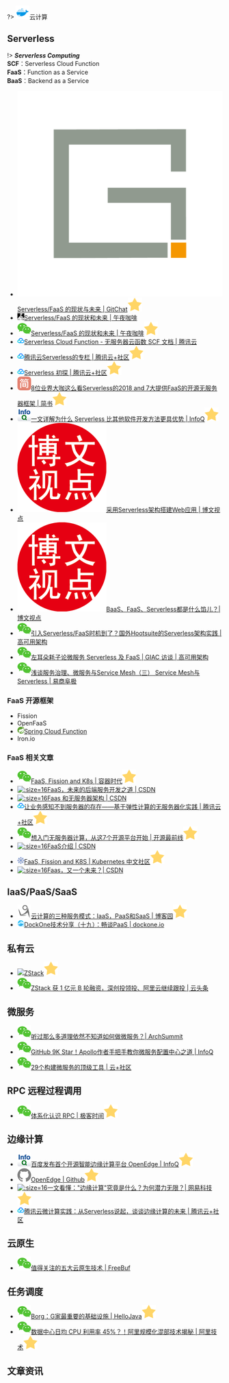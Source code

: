 ?> ![](logo/docker.svg ':no-zoom')云计算

## Serverless

!> ***Serverless Computing***<br>**SCF**：Serverless Cloud Function<br>**FaaS**：Function as a Service<br>**BaaS**：Backend as a Service

* [![](logo/gitchat.PNG ':size=16')Serverless/FaaS 的现状与未来 | GitChat![](logo/star.svg)](https://gitbook.cn/books/5a4b66e3f957ee33939ec3cf/index.html)
* [![](logo/nightcoffee.png ':size=16')Serverless/FaaS 的现状和未来 | 午夜咖啡](http://jolestar.com/serverless-faas-current-status-and-future/)
* [![](logo/wechat.svg)Serverless/FaaS 的现状和未来 | 午夜咖啡![](logo/star.svg)](https://mp.weixin.qq.com/s/FOE833afgk3n-VD65PO0dw)
* [![](logo/qcloud.png ':size=16')Serverless Cloud Function - 无服务器云函数 SCF 文档 | 腾讯云](https://cloud.tencent.com/document/product/583)
* [![](logo/qcloud.png ':size=16')腾讯云Serverless的专栏 | 腾讯云+社区![](logo/star.svg)](https://cloud.tencent.com/developer/column/1196)
* [![](logo/qcloud.png ':size=16')Serverless 初探 | 腾讯云+社区![](logo/star.svg)](https://cloud.tencent.com/developer/article/1005537)
* [![](logo/jianshu.svg)8位业界大咖这么看Serverless的2018 and 7大提供FaaS的开源无服务器框架 | 简书![](logo/star.svg)](https://www.jianshu.com/p/d4e040fefdec)
* [![](logo/infoq.png ':size=16')一文详解为什么 Serverless 比其他软件开发方法更具优势 | InfoQ![](logo/star.svg)](https://www.infoq.cn/article/klfShH_dWU9ooU8idvYD)
* [![](logo/broadview.png ':size=16')采用Serverless架构搭建Web应用 | 博文视点](http://www.broadview.com.cn/article/362)
* [![](logo/broadview.png ':size=16')BaaS、FaaS、Serverless都是什么馅儿？| 博文视点](http://www.broadview.com.cn/article/792)
* [![](logo/wechat.svg)引入Serverless/FaaS时机到了？国外Hootsuite的Serverless架构实践 | 高可用架构](https://mp.weixin.qq.com/s/bdbWQ5YsgrNArpI6Wp81pA?)
* [![](logo/wechat.svg)左耳朵耗子论微服务 Serverless 及 FaaS | GIAC 访谈 | 高可用架构](https://mp.weixin.qq.com/s/rybygNf3u3K2lSVpBptCFA)
* [![](logo/wechat.svg)浅谈服务治理、微服务与Service Mesh（三） Service Mesh与Serverless | 易商阜极](https://mp.weixin.qq.com/s?__biz=MjM5MDM3NDY1NQ==&mid=2651112869&idx=1&sn=41e4bfff5dadb2f9e868815729b36713)

### FaaS 开源框架

* Fission
* OpenFaaS
* [![](logo/spring.png ':size=16')Spring Cloud Function](https://cloud.spring.io/spring-cloud-function/)
* Iron.io

### FaaS 相关文章

* [![](logo/wechat.svg)FaaS, Fission and K8s | 容器时代![](logo/star.svg)](https://mp.weixin.qq.com/s/3DoOjYlvnS-w5O0OpZ9yxA)
* [![](logo/csdn.ico ':size=16')FaaS，未来的后端服务开发之道 | CSDN](https://blog.csdn.net/linlzk/article/details/79650203)
* [![](logo/csdn.ico ':size=16')Faas 和无服务器架构 | CSDN](https://blog.csdn.net/xialingming/article/details/81291620)
* [![](logo/qcloud.png ':size=16')让业务感知不到服务器的存在——基于弹性计算的无服务器化实践 | 腾讯云+社区![](logo/star.svg)](https://cloud.tencent.com/developer/article/1160253)
* [![](logo/wechat.svg)想入门无服务器计算，从这7个开源平台开始 | 开源最前线![](logo/star.svg)](https://mp.weixin.qq.com/s/59WbxC8_-0rxSRgEuhoK2w)
* [![](logo/csdn.ico ':size=16')FaaS介绍 | CSDN](https://blog.csdn.net/wlhdo71920145/article/details/80388209)
* [![](logo/k8scn.png ':size=16')FaaS, Fission and K8S | Kubernetes 中文社区![](logo/star.svg)](https://www.kubernetes.org.cn/1530.html)
* [![](logo/csdn.ico ':size=16')Faas，又一个未来？| CSDN](https://blog.csdn.net/u013970991/article/details/57482813)

## IaaS/PaaS/SaaS

- [![](logo/cnblogs.svg)云计算的三种服务模式：IaaS，PaaS和SaaS | 博客园![](logo/star.svg)](http://www.cnblogs.com/beanmoon/archive/2012/12/10/2811547.html)
- [![](logo/dockone.png ':size=16')DockOne技术分享（十九）：畅谈PaaS | dockone.io](http://dockone.io/article/635)

## 私有云

* [![](logo/zstack.ico)ZStack![](logo/star.svg)](https://www.zstack.io)
* [![](logo/wechat.svg)ZStack 获 1 亿元 B 轮融资，深创投领投、阿里云继续跟投 | 云头条](https://mp.weixin.qq.com/s/WMHruUNnplvcKDY6eQNX7A)

## 微服务

* [![](logo/wechat.svg)听过那么多道理依然不知道如何做微服务？| ArchSummit](https://mp.weixin.qq.com/s/5lr9gMZ2Kab4ZN8Y-6lmFQ)
* [![](logo/wechat.svg)GitHub 9K Star！Apollo作者手把手教你微服务配置中心之道 | InfoQ](https://mp.weixin.qq.com/s/iDmYJre_ULEIxuliu1EbIQ)
* [![](logo/wechat.svg)29个构建微服务的顶级工具 | 云+社区](https://mp.weixin.qq.com/s/tqYpTlgsAsE5_ICIEB8RUA)

## RPC 远程过程调用

* [![](logo/wechat.svg)体系化认识 RPC | 极客时间![](logo/star.svg)](https://mp.weixin.qq.com/s/Hoq8T3Ver62wz6dkK1D-zw)

## 边缘计算

* [![](logo/infoq.png ':size=16')百度发布首个开源智能边缘计算平台 OpenEdge | InfoQ![](logo/star.svg)](https://www.infoq.cn/article/Ke5FkoswUi*AF7ajPhKD)
* [![](logo/github.svg)OpenEdge | Github![](logo/star.svg)](https://github.com/baidu/openedge)
* [![](logo/netease.ico ':size=16')一文看懂："边缘计算"究竟是什么？为何潜力无限？| 网易科技![](logo/star.svg)](http://tech.163.com/18/0815/01/DP7AJGR500097U7T.html)
* [![](logo/qcloud.png ':size=16')腾讯云微计算实践：从Serverless说起，谈谈边缘计算的未来 | 腾讯云+社区](https://cloud.tencent.com/developer/article/1044457)

## 云原生

- [![](logo/wechat.svg)值得关注的五大云原生技术 | FreeBuf](https://mp.weixin.qq.com/s/JJt4D-gb1R9ePnNRTXt47A)

## 任务调度

* [![](logo/wechat.svg)Borg：G家最重要的基础设施 | HelloJava![](logo/star.svg)](https://mp.weixin.qq.com/s/8wbBAQR4fIsg6YfZlMIWRA)
* [![](logo/wechat.svg)数据中心日均 CPU 利用率 45%？！阿里规模化混部技术揭秘 | 阿里技术![](logo/star.svg)](https://mp.weixin.qq.com/s/sUWy60vL-pEt5fE5PGGrww)

## 文章资讯
